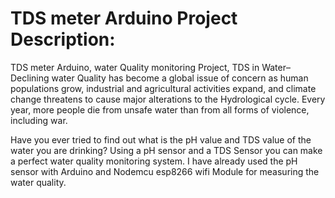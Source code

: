 # TDS meter Arduino Project Description:
TDS meter Arduino, water Quality monitoring Project, TDS in Water– Declining water Quality has become a global issue of concern as human populations grow, industrial and agricultural activities expand, and climate change threatens to cause major alterations to the Hydrological cycle. Every year, more people die from unsafe water than from all forms of violence, including war.

Have you ever tried to find out what is the pH value and TDS value of the water you are drinking? Using a pH sensor and a TDS Sensor you can make a perfect water quality monitoring system. I have already used the pH sensor with Arduino and Nodemcu esp8266 wifi Module for measuring the water quality.
